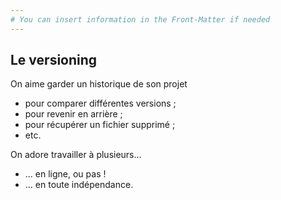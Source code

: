 ```yaml
---
# You can insert information in the Front-Matter if needed
---
```

## Le versioning

On aime garder un historique de son projet

* pour comparer différentes versions ;
* pour revenir en arrière ;
* pour récupérer un fichier supprimé ;
* etc.

On adore travailler à plusieurs…

* … en ligne, ou pas !
* … en toute indépendance.
